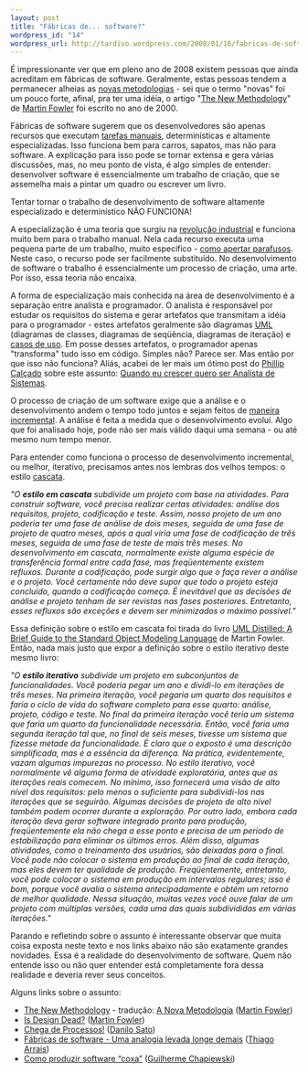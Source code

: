 ```yaml
--- 
layout: post
title: "Fábricas de... software?"
wordpress_id: "14"
wordpress_url: http://tardivo.wordpress.com/2008/01/16/fabricas-de-software/
---
```

É impressionante ver que em pleno ano de 2008 existem pessoas que ainda acreditam em fábricas de software. Geralmente, estas pessoas tendem a permanecer alheias as <a href="http://pt.wikipedia.org/wiki/Desenvolvimento_%C3%A1gil_de_software" target="_blank">novas metodologias</a> - sei que o termo "novas" foi um pouco forte, afinal, pra ter uma idéia, o artigo "<a href="http://martinfowler.com/articles/newMethodology.html" target="_blank">The New Methodology</a>" de <a href="http://martinfowler.com" target="_blank">Martin Fowler</a> foi escrito no ano de 2000.

Fábricas de software sugerem que os desenvolvedores são apenas recursos que executam <a href="http://en.wikipedia.org/wiki/Code_monkey" target="_blank">tarefas manuais</a>, determinísticas e altamente especializadas. Isso funciona bem para carros, sapatos, mas não para software. A explicação para isso pode se tornar extensa e gera várias discussões, mas, no meu ponto de vista, é algo simples de entender: desenvolver software é essencialmente um trabalho de criação, que se assemelha mais a pintar um quadro ou escrever um livro.

Tentar tornar o trabalho de desenvolvimento de software altamente especializado e determinístico NÃO FUNCIONA!

A especialização é uma teoria que surgiu na <a href="http://pt.wikipedia.org/wiki/Revolu%C3%A7%C3%A3o_Industrial" target="_blank">revolução industrial</a> e funciona muito bem para o trabalho manual. Nela cada recurso executa uma pequena parte de um trabalho, muito especifico - <a href="http://pt.wikipedia.org/wiki/Modern_Times" target="_blank">como apertar parafusos</a>. Neste caso, o recurso pode ser facilmente substituído. No desenvolvimento de software o trabalho é essencialmente um processo de criação, uma arte. Por isso, essa teoria não encaixa.

A forma de especialização mais conhecida na área de desenvolvimento é a separação entre analista e programador. O analista é responsável por estudar os requisitos do sistema e gerar artefatos que transmitam a idéia para o programador - estes artefatos geralmente são diagramas <a href="http://pt.wikipedia.org/wiki/UML" target="_blank">UML</a> (diagramas de classes, diagramas de seqüência, diagramas de iteração) e <a href="http://pt.wikipedia.org/wiki/Casos_de_Uso" target="_blank">casos de uso</a>. Em posse desses artefatos, o programador apenas "transforma" tudo isso em código. Simples não? Parece ser. Mas então por que isso não funciona? Aliás, acabei de ler mais um ótimo post do <a href="http://blog.fragmental.com.br/" target="_blank">Phillip Calçado</a> sobre este assunto: <a href="http://blog.fragmental.com.br/2008/01/15/quando-eu-crescer-quero-ser-analista-de-sistemas/" target="_blank">Quando eu crescer quero ser Analista de Sistemas</a>.

O processo de criação de um software exige que a análise e o desenvolvimento andem o tempo todo juntos e sejam feitos de <a href="http://en.wikipedia.org/wiki/Waterfall_model" target="_blank">maneira incremental</a>. A análise é feita a medida que o desenvolvimento evoluí. Algo que foi analisado hoje, pode não ser mais válido daqui uma semana - ou até mesmo num tempo menor.

Para entender como funciona o processo de desenvolvimento incremental, ou melhor, iterativo, precisamos antes nos lembras dos velhos tempos: o estilo <a href="http://en.wikipedia.org/wiki/Waterfall_model" target="_blank">cascata</a>.

<i>"O <b>estilo em cascata</b> subdivide um projeto com base na atividades. Para construir software, você precisa realizar certas atividades: análise dos requisitos, projeto, codificação e teste. Assim, nosso projeto de um ano poderia ter uma fase de análise de dois meses, seguida de uma fase de projeto de quatro meses, após a qual viria uma fase de codificação de três meses, seguida de uma fase de teste de mais três meses.
No desenvolvimento em cascata, normalmente existe alguma espécie de transferência formal entre cada fase, mas freqüentemente existem refluxos. Durante a codificação, pode surgir algo que o faça rever a análise e o projeto. Você certamente não deve supor que todo o projeto esteja concluído, quando a codificação começa. É inevitável que as decisões de análise e projeto tenham de ser revistas nas fases posteriores. Entretanto, esses refluxos são exceções e devem ser minimizados o máximo possível."</i>

Essa definição sobre o estilo em cascata foi tirada do livro <a href="http://martinfowler.com/books.html#uml" target="_blank">UML Distilled: A Brief Guide to the Standard Object Modeling Language</a> de Martin Fowler. Então, nada mais justo que expor a definição sobre o estilo iterativo deste mesmo livro:

<i>"O <b>estilo iterativo</b> subdivide um projeto em subconjuntos de funcionalidades. Você poderia pegar um ano e dividi-lo em iterações de três meses. Na primeira iteração, você pegaria um quarto dos requisitos e faria o ciclo de vida do software completo para esse quarto: análise, projeto, código e teste. No final da primeira iteração você teria um sistema que faria um quarto da funcionalidade necessária. Então, você faria uma segunda iteração tal que, no final de seis meses, tivesse um sistema que fizesse metade da funcionalidade. É claro que o exposto é uma descrição simplificada, mas é a essência da diferença. Na prática, evidentemente, vazam algumas impurezas no processo.
No estilo iterativo, você normalmente vê alguma forma de atividade exploratória, antes que as iterações reais comecem. No mínimo, isso fornecerá uma visão de alto nível dos requisitos: pelo menos o suficiente para subdividi-los nas iterações que se seguirão. Algumas decisões de projeto de alto nível também podem ocorrer durante a exploração. Por outro lado, embora cada iteração deva gerar software integrado pronto para produção, freqüentemente ela não chega a esse ponto e precisa de um período de estabilização para eliminar os últimos erros. Além disso, algumas atividades, como o treinamento dos usuários, são deixadas para o final.
Você pode não colocar o sistema em produção ao final de cada iteração, mas eles devem ter qualidade de produção. Freqüentemente, entretanto, você pode colocar o sistema em produção em intervalos regulares; isso é bom, porque você avalia o sistema antecipadamente e obtém um retorno de melhor qualidade. Nessa situação, muitas vezes você ouve falar de um projeto com múltiplas versões, cada uma das quais subdivididas em várias iterações."</i>

Parando e refletindo sobre o assunto é interessante observar que muita coisa exposta neste texto e nos links abaixo não são exatamente grandes novidades. Essa é a realidade do desenvolvimento de software. Quem não entende isso ou não quer entender está completamente fora dessa realidade e deveria rever seus conceitos.

Alguns links sobre o assunto:
<ul>
	<li><a href="http://martinfowler.com/articles/newMethodology.html" target="_blank">The New Methodology</a> - tradução: <a href="http://simplus.com.br/artigos/a-nova-metodologia/" target="_blank">A Nova Metodologia</a> (<a href="http://martinfowler.com">Martin Fowler</a>)</li>
	<li><a href="http://martinfowler.com/articles/designDead.html" target="_blank">Is Design Dead?</a> (<a href="http://martinfowler.com">Martin Fowler</a>)</li>
	<li><a href="http://www.dtsato.com/blog/default/Agile/?permalink=Chega-de-Processos.html&amp;smm=y" target="_blank">Chega de Processos!</a> (<a href="http://www.dtsato.com" target="_blank">Danilo Sato</a>)</li>
	<li><a href="http://thiagoarrais.wordpress.com/2007/07/25/fabricas-de-software-uma-analogia-levada-longe-demais/" target="_blank">Fábricas de software - Uma analogia levada longe demais</a> (<a href="http://thiagoarrais.wordpress.com" target="_blank">Thiago Arrais</a>)</li>
	<li><a href="http://gc.blog.br/2007/06/08/como-produzir-software-coxa/" target="_blank">Como produzir software “coxa”</a> (<a href="http://gc.blog.br" target="_blank">Guilherme Chapiewski</a>)</li>
</ul>
